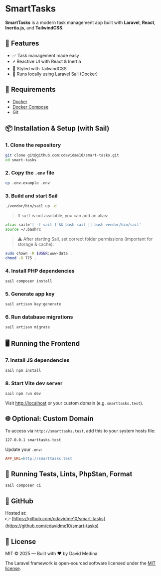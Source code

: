 # SmartTasks

**SmartTasks** is a modern task management app built with **Laravel**, **React**, **Inertia.js**, and **TailwindCSS**.

## 🚀 Features

- ✅ Task management made easy  
- ⚡️ Reactive UI with React & Inertia  
- 🎨 Styled with TailwindCSS  
- 🐳 Runs locally using Laravel Sail (Docker)

## 🧰 Requirements

- [Docker](https://www.docker.com/)
- [Docker Compose](https://docs.docker.com/compose/)
- Git

## 📦 Installation & Setup (with Sail)

### 1. Clone the repository

```bash
git clone git@github.com:cdavidme10/smart-tasks.git
cd smart-tasks
```

### 2. Copy the `.env` file

```bash
cp .env.example .env
```

### 3. Build and start Sail

```bash
./vendor/bin/sail up -d
```

> If `sail` is not available, you can add an alias:

```bash
alias sail='[ -f sail ] && bash sail || bash vendor/bin/sail'
source ~/.bashrc
```

> ⚠️ After starting Sail, set correct folder permissions (important for storage & cache):

```bash
sudo chown -R $USER:www-data .
chmod -R 775 .
```

### 4. Install PHP dependencies

```bash
sail composer install
```

### 5. Generate app key

```bash
sail artisan key:generate
```

### 6. Run database migrations

```bash
sail artisan migrate
```

## 🖥️ Running the Frontend

### 7. Install JS dependencies

```bash
sail npm install
```

### 8. Start Vite dev server

```bash
sail npm run dev
```

Visit [http://localhost](http://localhost) or your custom domain (e.g. `smarttasks.test`).

## 🌐 Optional: Custom Domain

To access via `http://smarttasks.test`, add this to your system hosts file:

```bash
127.0.0.1 smarttasks.test
```

Update your `.env`:

```ini
APP_URL=http://smarttasks.test
```

## 🧪 Running Tests, Lints, PhpStan, Format

```bash
sail composer ci
```

## 🐙 GitHub

Hosted at:  
👉 [https://github.com/cdavidme10/smart-tasks](https://github.com/cdavidme10/smart-tasks)

## 📄 License

MIT © 2025 — Built with ♥ by David Medina

The Laravel framework is open-sourced software licensed under the [MIT license](https://opensource.org/licenses/MIT).
